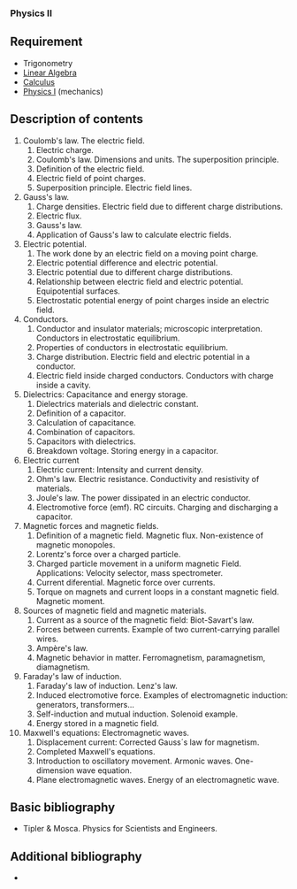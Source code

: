 ### Physics II

## Requirement

- Trigonometry
- [Linear Algebra](../block1/linear_algebra.md)
- [Calculus](../block1/calculus.md)
- [Physics I](../block1/physics_i.md) (mechanics)

## Description of contents

1. Coulomb's law. The electric field.
    1.  Electric charge.
    2.  Coulomb's law. Dimensions and units. The superposition principle.
    3.  Definition of the electric field.
    4.  Electric field of point charges.
    5.  Superposition principle. Electric field lines.
2. Gauss's law.
    1.  Charge densities. Electric field due to different charge distributions.
    2.  Electric flux.
    3.  Gauss's law.
    4.  Application of Gauss's law to calculate electric fields.
3. Electric potential.
    1.  The work done by an electric field on a moving point charge.
    2.  Electric potential difference and electric potential.
    3.  Electric potential due to different charge distributions.
    4.  Relationship between electric field and electric potential. Equipotential surfaces.
    5.  Electrostatic potential energy of point charges inside an electric field.
4. Conductors.
    1.  Conductor and insulator materials; microscopic interpretation. Conductors in electrostatic equilibrium.
    2.  Properties of conductors in electrostatic equilibrium.
    3.  Charge distribution. Electric field and electric potential in a conductor.
    4.  Electric field inside charged conductors. Conductors with charge inside a cavity.
5. Dielectrics: Capacitance and energy storage.
    1.  Dielectrics materials and dielectric constant.
    2.  Definition of a capacitor.
    3.  Calculation of capacitance.
    4.  Combination of capacitors. 
    5.  Capacitors with dielectrics.
    6.  Breakdown voltage. Storing energy in a capacitor.
6. Electric current
    1.  Electric current: Intensity and current density.
    2.  Ohm's law. Electric resistance. Conductivity and resistivity of materials.
    3.  Joule's law. The power dissipated in an electric conductor.
    4.  Electromotive force (emf). RC circuits. Charging and discharging a capacitor.
7. Magnetic forces and magnetic fields.
    1.  Definition of a magnetic field. Magnetic flux. Non-existence of magnetic monopoles.
    2.  Lorentz's force over a charged particle.
    3.  Charged particle movement in a uniform magnetic Field. Applications: Velocity selector, mass spectrometer.
    4.  Current diferential. Magnetic force over currents.
    5.  Torque on magnets and current loops in a constant magnetic field. Magnetic moment.
8. Sources of magnetic field and magnetic materials.
    1.  Current as a source of the magnetic field: Biot-Savart's law.
    2.  Forces between currents. Example of two current-carrying parallel wires.
    3.  Ampère's law.
    4.  Magnetic behavior in matter. Ferromagnetism, paramagnetism, diamagnetism.
9. Faraday's law of induction.
    1.  Faraday's law of induction. Lenz's law.
    2.  Induced electromotive force. Examples of electromagnetic induction: generators, transformers...
    3.  Self-induction and mutual induction. Solenoid example.
    4.  Energy stored in a magnetic field.
10. Maxwell's equations: Electromagnetic waves.
	1. Displacement current: Corrected Gauss´s law for magnetism.
	2. Completed Maxwell's equations.
	3. Introduction to oscillatory movement. Armonic waves. One-dimension wave equation.
	4. Plane electromagnetic waves. Energy of an electromagnetic wave. 


## Basic bibliography

- Tipler & Mosca. Physics for Scientists and Engineers.

## Additional bibliography

-